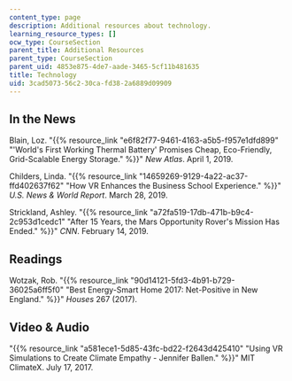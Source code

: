 ```yaml
---
content_type: page
description: Additional resources about technology.
learning_resource_types: []
ocw_type: CourseSection
parent_title: Additional Resources
parent_type: CourseSection
parent_uid: 4853e875-4de7-aade-3465-5cf11b481635
title: Technology
uid: 3cad5073-56c2-30ca-fd38-2a6889d09909
---
```


In the News
-----------

Blain, Loz. "{{% resource_link "e6f82f77-9461-4163-a5b5-f957e1dfd899" "'World's First Working Thermal Battery' Promises Cheap, Eco-Friendly, Grid-Scalable Energy Storage." %}}" _New Atlas_. April 1, 2019.

Childers, Linda. "{{% resource_link "14659269-9129-4a22-ac37-ffd402637f62" "How VR Enhances the Business School Experience." %}}" _U.S. News & World Report_. March 28, 2019.

Strickland, Ashley. "{{% resource_link "a72fa519-17db-471b-b9c4-2c953d1cedc1" "After 15 Years, the Mars Opportunity Rover's Mission Has Ended." %}}" _CNN_. February 14, 2019.

Readings
--------

Wotzak, Rob. "{{% resource_link "90d14121-5fd3-4b91-b729-36025a6ff5f0" "Best Energy-Smart Home 2017: Net-Positive in New England." %}}" _Houses_ 267 (2017).

Video & Audio
-------------

"{{% resource_link "a581ece1-5d85-43fc-bd22-f2643d425410" "Using VR Simulations to Create Climate Empathy - Jennifer Ballen." %}}" MIT ClimateX. July 17, 2017.